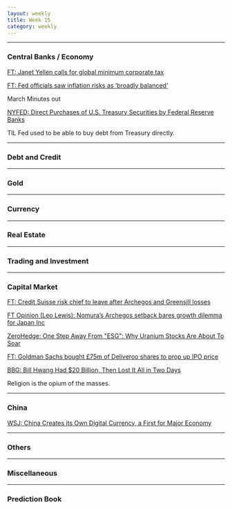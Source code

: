 ```yaml
---
layout: weekly
title: Week 15
category: weekly
---
```


---
### Central Banks / Economy

[FT: Janet Yellen calls for global minimum corporate tax](
https://www.ft.com/content/79023ff2-c629-429c-8a34-16bf68b4ea15)


[FT: Fed officials saw inflation risks as ‘broadly balanced’](
https://www.ft.com/content/71555079-e8be-4090-b3a1-53f9a7684ec6)

March Minutes out

[NYFED: Direct Purchases of U.S. Treasury Securities by Federal Reserve Banks](
https://www.newyorkfed.org/medialibrary/media/research/staff_reports/sr684.pdf)

TIL Fed used to be able to buy debt from Treasury directly.

---
### Debt and Credit

---
### Gold

---
### Currency

---
### Real Estate

---
### Trading and Investment

---
### Capital Market

[FT: Credit Suisse risk chief to leave after Archegos and Greensill losses](
https://www.ft.com/content/c10d0b81-f2ef-48c3-8e9c-17419f4af21b)

[FT Opinion (Leo Lewis): Nomura’s Archegos setback bares growth dilemma for Japan Inc](
https://www.ft.com/content/dbf5b57f-fcbb-47ad-b16b-5777232639f8)

[ZeroHedge: One Step Away From "ESG": Why Uranium Stocks Are About To Soar](
https://www.zerohedge.com/markets/one-step-away-esg-why-uranium-stocks-are-about-soar)

[FT: Goldman Sachs bought £75m of Deliveroo shares to prop up IPO price](
https://www.ft.com/content/bf75f260-33d8-42ea-85c3-6482aa1fb2ff)

[BBG: Bill Hwang Had $20 Billion, Then Lost It All in Two Days](
https://www.bloomberg.com/news/features/2021-04-08/how-bill-hwang-of-archegos-capital-lost-20-billion-in-two-days)

Religion is the opium of the masses.

---
### China

[WSJ: China Creates its Own Digital Currency, a First for Major Economy](
https://www.wsj.com/articles/china-creates-its-own-digital-currency-a-first-for-major-economy-11617634118)

---
### Others

---
### Miscellaneous

---
### Prediction Book
